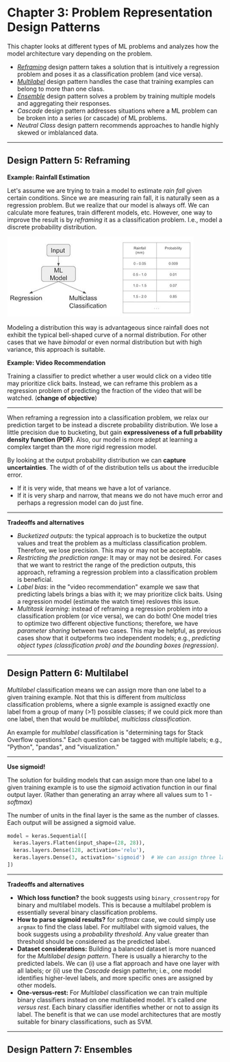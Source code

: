 # Chapter 3: Problem Representation Design Patterns

This chapter looks at different types of ML problems and analyzes how the model architecture vary depending on the problem.

* _[Reframing](#Design-Pattern-5-Reframing)_ design pattern takes a solution that is intuitively a regression problem and poses it as a classification problem (and vice versa).
* _[Multilabel](#Design-Pattern-6-Multilabel)_ design pattern handles the case that training examples can belong to more than one class.
* _[Ensemble](#Design-Pattern-7-Ensembles)_ design pattern solves a problem by training multiple models and aggregating their responses.
* _Cascade_ design pattern addresses situations where a ML problem can be broken into a series (or cascade) of ML problems.
* _Neutral Class_ design pattern recommends approaches to handle highly skewed or imblalanced data.

---

## Design Pattern 5: Reframing

**Example: Rainfall Estimation**

Let's assume we are trying to train a model to estimate _rain fall_ given certain conditions. Since we are measuring rain fall, it is naturally seen as a regression problem. But we realize that our model is always off. We can calculate more features, train different models, etc. However, one way to improve the result is by _reframing_ it as a classification problem. I.e., model a discrete probability distribution.

![reframing01](img/reframing01.jpg)

Modeling a distribution this way is advantageous since rainfall does not exhibit the typical bell-shaped curve of a normal distribution. For other cases that we have _bimodal_ or even normal distribution but with high variance, this approach is suitable.



**Example: Video Recommendation**

Training a classifier to predict whether a user would click on a video title may prioritize click baits. Instead, we can reframe this problem as a regression problem of predicting the fraction of the video that will be watched. (**change of objective**)

---

When reframing a regression into a classification problem, we relax our prediction target to be instead a discrete probability distribution. We lose a little precision due to bucketing, but gain **expressiveness of a full prbability density function (PDF)**. Also, our model is more adept at learning a complex target than the more rigid regression model.

By looking at the output probability distribution we can **capture uncertainties**. The width of of the distribution tells us about the irreducible error.

* If it is very wide, that means we have a lot of variance.
* If it is very sharp and narrow, that means we do not have much error and perhaps a regression model can do just fine.

---

**Tradeoffs and alternatives**

* _Bucketized outputs_: the typical approach is to bucketize the output values and treat the problem as a multiclass classification problem. Therefore, we lose precision. This may or may not be acceptable.
* _Restricting the prediction range_: It may or may not be desired. For cases that we want to restrict the range of the prediction outputs, this approach, reframing a regression problem into a classification problem is beneficial.
* _Label bias_: in the "video recommendation" example we saw that predicting labels brings a bias with it; we may prioritize click baits. Using a regression model (estimate the watch time) resloves this issue.
* _Multitask learning_: instead of reframing a regression problem into a classification problem (or vice versa), we can do both! One model tries to optimize two different objective functions; therefore, we have _parameter sharing_ between two cases. This may be helpful, as previous cases show that it outpeforms two independent models; e.g., _predicting object types (classification prob) and the bounding boxes (regression)_.

---

## Design Pattern 6: Multilabel

_Multilabel_ classification means we can assign more than one label to a given training example. Not that this is different from _multiclass_ classification problems, where a signle example is assigned exactly one label from a group of many (>1) possible classes; if we could pick more than one label, then that would be _multilabel, multiclass classification_.

An example for _multilabel_ classification is "determining tags for Stack Overflow questions." Each question can be tagged with multiple labels; e.g., "Python", "pandas", and "visualization."

---

**Use sigmoid!**

The solution for building models that can assign more than one label to a given training example is to use the _sigmoid_ activation function in our final output layer. (Rather than generating an array where all values sum to 1 - _softmax_)

The number of units in the final layer is the same as the number of classes. Each output will be assigned a sigmoid value.

```python
model = keras.Sequential([
  keras.layers.Flatten(input_shape=(28, 28)),
  keras.layers.Dense(128, activation='relu'),
  keras.layers.Dense(3, activation='sigmoid')  # We can assign three labels to each example.
])
```

---

**Tradeoffs and alternatives**

* **Which loss function?** the book suggests using `binary_crossentropy` for binary and multilabel models. This is because a multilabel problem is essentially several binary classification problems.
* **How to parse sigmoid results?** for _softmax_ case, we could simply use `argmax` to find the class label. For multilabel with sigmoid values, the book suggests using a _probability threshold_. Any value greater than threshold should be considered as the predicted label.
* **Dataset considerations:** Building a balanced dataset is more nuanced for the _Multilabel design pattern_. There is usually a hierarchy to the predicted labels. We can (i) use a flat approach and have one layer with all labels; or (ii) use the _Cascade_ design patterhn; i.e., one model identifies higher-level labels, and more specific ones are assigned by other models.
* **One-versus-rest:** For _Multilabel_ classification we can train multiple binary classifiers instead on one multilabeled model. It's called _one versus rest_. Each binary classifier identifies whether or not to assign its label. The benefit is that we can use model architectures that are mostly suitable for binary classifications, such as SVM.

---

## Design Pattern 7: Ensembles

